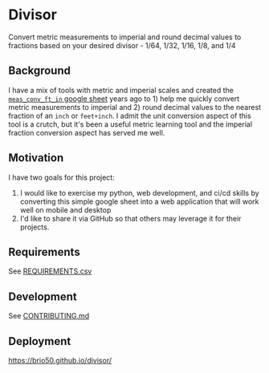# Divisor

Convert metric measurements to imperial and round decimal values to fractions based on your desired divisor - 1/64, 1/32, 1/16, 1/8, and 1/4

## Background

I have a mix of tools with metric and imperial scales and created the [`meas_conv_ft_in` google sheet](https://docs.google.com/spreadsheets/d/1B7RXa-z3N4YO6ai6H7HnCFLuNT1aBMJFNJuL8XhFxfY/edit?usp=sharing) years ago to 1) help me quickly convert metric measurements to imperial and 2) round decimal values to the nearest fraction of an `inch` or `feet+inch`. I admit the unit conversion aspect of this tool is a crutch, but it's been a useful metric learning tool and the imperial fraction conversion aspect has served me well.

## Motivation

I have two goals for this project:

1. I would like to exercise my python, web development, and ci/cd skills by converting this simple google sheet into a web application that will work well on mobile and desktop
2. I'd like to share it via GitHub so that others may leverage it for their projects.

## Requirements

See [REQUIREMENTS.csv](./REQUIREMENTS.csv)

## Development

See [CONTRIBUTING.md](./CONTRIBUTING.md)

## Deployment

https://brio50.github.io/divisor/
